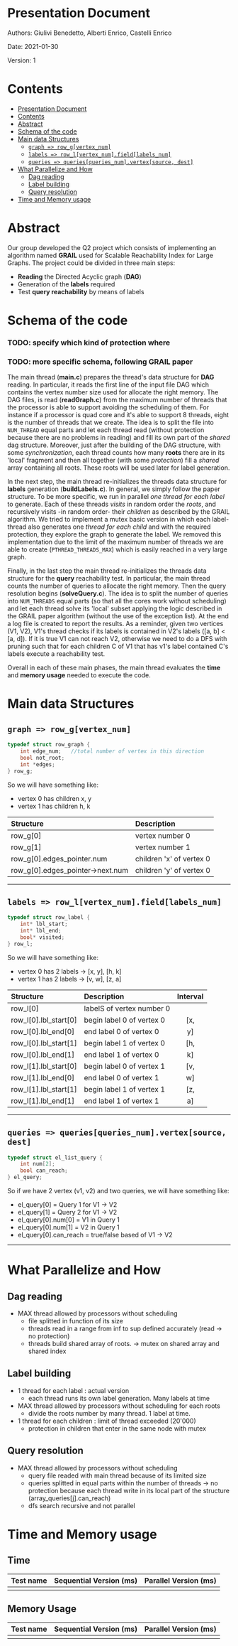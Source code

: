 # Presentation Document 

Authors: Giulivi Benedetto, Alberti Enrico, Castelli Enrico

Date: 2021-01-30

Version: 1

# Contents

- [Presentation Document](#presentation-document)
- [Contents](#contents)
- [Abstract](#abstract)
- [Schema of the code](#schema-of-the-code)
- [Main data Structures](#main-data-structures)
	- [```graph => row_g[vertex_num]```](#graph--row_gvertex_num)
	- [```labels => row_l[vertex_num].field[labels_num]```](#labels--row_lvertex_numfieldlabels_num)
	- [```queries => queries[queries_num].vertex[source, dest]```](#queries--queriesqueries_numvertexsource-dest)
- [What Parallelize and How](#what-Parallelize-and-How)
	- [Dag reading](#dag-reading)
	- [Label building](#label-building)
	- [Query resolution](#query-resolution)
- [Time and Memory usage](#time-and-memory-usage)

# Abstract
Our group developed the Q2 project which consists of implementing an algorithm named **GRAIL** used for Scalable Reachability Index for Large Graphs. The project could be divided in three main steps:
- **Reading** the Directed Acyclic graph (**DAG**)
- Generation of the **labels** required
- Test **query reachability** by means of labels


# Schema of the code

### TODO: specify which kind of protection where
### TODO: more specific schema, following GRAIL paper

The main thread (**main.c**) prepares the thread's data structure for **DAG** reading. In particular, it reads the first line of the input file DAG which contains the vertex number size used for allocate the right memory. The DAG files, is read (**readGraph.c**) from the maximum number of threads that the processor is able to support avoiding the scheduling of them. For instance if a processor is quad core and it's able to support 8 threads, eight is the number of threads that we create. The idea is to split the file into `NUM_THREAD` equal parts and let each thread read (without protection because there are no problems in reading) and fill its own part of the *shared* dag structure. Moreover, just after the building of the DAG structure, with some *synchronization*, each thread counts how many **roots** there are in its 'local' fragment and then all together (with some *protection*) fill a *shared* array containing all roots. These roots will be used later for label generation.

In the next step, the main thread re-initializes the threads data structure for **labels** generation (**buildLabels.c**). In general, we simply follow the paper structure. To be more specific, we run in parallel *one thread for each label* to generate. Each of these threads *visits* in random order the *roots*, and recursively visits -in random order- their *children* as described by the GRAIL algorithm. We tried to implement a mutex basic version in which each label-thread also generates one *thread for each child* and with the required protection, they explore the graph to generate the label. We removed this implementation due to the limit of the maximum number of threads we are able to create (`PTHREAD_THREADS_MAX`) which is easily reached in a very large graph.

Finally, in the last step the main thread re-initializes the threads data structure for the **query** reachability test. In particular, the main thread counts the number of queries to allocate the right memory. Then the query resolution begins (**solveQuery.c**). The idea is to split the number of queries into `NUM_THREADS` equal parts (so that all the cores work without scheduling) and let each thread solve its 'local' subset applying the logic described in the GRAIL paper algorithm (without the use of the exception list). At the end a log file is created to report the results. As a reminder, given two vertices (V1, V2), V1's thread checks if its labels is contained in V2's labels ([a, b] < [a, d]). If it is true V1 can not reach V2, otherwise we need to do a DFS with pruning such that for each children C of V1 that has v1's label contained C's labels execute a reachability test.

Overall in each of these main phases, the main thread evaluates the **time** and **memory usage** needed to execute the code.


# Main data Structures

## ```graph => row_g[vertex_num]```
```c++
typedef struct row_graph {
	int edge_num;   //total number of vertex in this direction
	bool not_root;
	int *edges;
} row_g;
```
So we will have something like: 
- vertex 0 has children x, y
- vertex 1 has children h, k

| Structure  						| Description 				| 
|:----------------------------------|:--------------------------|
| row_g[0]   						|vertex number 0 			|
| row_g[1]   						|vertex number 1 			|
| row_g[0].edges_pointer.num 		|  children 'x' of vertex 0 |
| row_g[0].edges_pointer->next.num 	| children 'y' of vertex 0 	| 

---


## ```labels => row_l[vertex_num].field[labels_num]```
```c
typedef struct row_label {
	int* lbl_start;
	int* lbl_end;
	bool* visited;
} row_l;
```
So we will have something like:
- vertex 0 has 2 labels -> [x, y], [h, k]
- vertex 1 has 2 labels -> [v, w], [z, a]

| Structure  						| Description 				| Interval		|
|:----------------------------------|:--------------------------| :------------:|
| row_l[0]   						| labelS of vertex number 0 |				|
| row_l[0].lbl_start[0]				| begin label 0 of vertex 0	|	[x,			|
| row_l[0].lbl_end[0]				| end label 0 of vertex 0	|	y]			|
| row_l[0].lbl_start[1]				| begin label 1 of vertex 0	|	[h,			|
| row_l[0].lbl_end[1]				| end label 1 of vertex 0	|	  k]		|
| row_l[1].lbl_start[0]				| begin label 0 of vertex 1	|	[v,			|
| row_l[1].lbl_end[0]				| end label 0 of vertex 1	|	  w]		|
| row_l[1].lbl_start[1]				| begin label 1 of vertex 1	|	[z,			|
| row_l[1].lbl_end[1]				| end label 1 of vertex 1	|	  a]		|

---

## ```queries => queries[queries_num].vertex[source, dest]```
```c
typedef struct el_list_query {
	int num[2];
	bool can_reach;
} el_query;
```
So if we have 2 vertex (v1, v2) and two queries, we will have something like:
- el_query[0] = Query 1 for V1 -> V2 
- el_query[1] = Query 2 for V1 -> V2
- el_query[0].num[0] = V1 in Query 1
- el_query[0].num[1] = V2 in Query 1
- el_query[0].can_reach = true/false based of V1 -> V2

---

# What Parallelize and How

## Dag reading
- MAX thread allowed by processors without scheduling
	- file splitted in function of its size
	- threads read in a range from inf to sup defined accurately (read -> no protection)
	- threads build shared array of roots. -> mutex on shared array and shared index
## Label building
- 1 thread for each label		: actual version
	- each thread runs its own label generation. Many labels at time
- MAX thread allowed by processors without scheduling for each roots
	- divide the roots number by many thread. 1 label at time.
- 1 thread for each children	: limit of thread exceeded (20'000)
	- protection in children that enter in the same node with mutex

## Query resolution
- MAX thread allowed by processors without scheduling
	- query file readed with main thread because of its limited size
	- queries splitted in equal parts within the number of threads -> no protection because each thread write in its local part of the structure (array_queries[j].can_reach)
	- dfs search recursive and not parallel


# Time and Memory usage

## Time

|Test name 	| Sequential Version (ms) 	| Parallel Version (ms) |
|:----------|:--------------------------|:----------------------|
|		   	| 						 	|						|

## Memory Usage

|Test name 	| Sequential Version (ms) 	| Parallel Version (ms) |
|:----------|:--------------------------|:----------------------|
|		   	| 						 	|						|